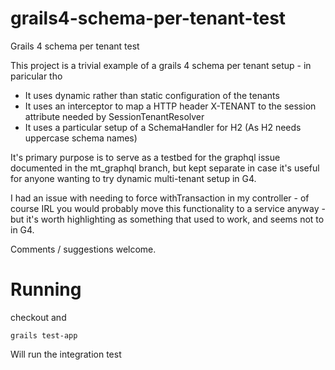 # grails4-schema-per-tenant-test
Grails 4 schema per tenant test

This project is a trivial example of a grails 4 schema per tenant setup - in paricular tho

* It uses dynamic rather than static configuration of the tenants
* It uses an interceptor to map a HTTP header X-TENANT to the session attribute needed by SessionTenantResolver
* It uses a particular setup of a SchemaHandler for H2 (As H2 needs uppercase schema names)

It's primary purpose is to serve as a testbed for the graphql issue documented in the mt_graphql branch, but kept
separate in case it's useful for anyone wanting to try dynamic multi-tenant setup in G4.

I had an issue with needing to force withTransaction in my controller - of course IRL you would probably move
this functionality to a service anyway - but it's worth highlighting as something that used to work, and seems 
not to in G4.

Comments / suggestions welcome.

# Running

checkout and

    grails test-app

Will run the integration test
